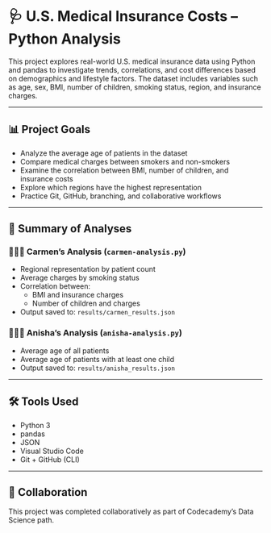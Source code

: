 # 🩺 U.S. Medical Insurance Costs – Python Analysis

This project explores real-world U.S. medical insurance data using Python and pandas to investigate trends, correlations, and cost differences based on demographics and lifestyle factors. The dataset includes variables such as age, sex, BMI, number of children, smoking status, region, and insurance charges.

---

## 📊 Project Goals

- Analyze the average age of patients in the dataset
- Compare medical charges between smokers and non-smokers
- Examine the correlation between BMI, number of children, and insurance costs
- Explore which regions have the highest representation
- Practice Git, GitHub, branching, and collaborative workflows

---

## 🧠 Summary of Analyses

### 👩🏽‍💻 Carmen’s Analysis (`carmen-analysis.py`)
- Regional representation by patient count
- Average charges by smoking status
- Correlation between:
  - BMI and insurance charges
  - Number of children and charges  
- Output saved to: `results/carmen_results.json`

### 👩🏾‍🔬 Anisha’s Analysis (`anisha-analysis.py`)
- Average age of all patients
- Average age of patients with at least one child
- Output saved to: `results/anisha_results.json`

---

## 🛠 Tools Used

- Python 3
- pandas
- JSON
- Visual Studio Code
- Git + GitHub (CLI)

---

## 🤝 Collaboration

This project was completed collaboratively as part of Codecademy’s Data Science path.
